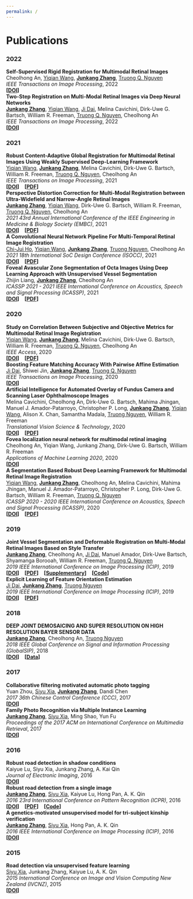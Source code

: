 ```yaml
---
permalink: /
---
```


# Publications <a name="publications"></a>
### 2022
**Self-Supervised Rigid Registration for Multimodal Retinal Images** <br>
Cheolhong An, [Yiqian Wang](https://yiqian-wang.github.io/), **[Junkang Zhang](https://junkangzhang.github.io/)**, [Truong Q. Nguyen](http://videoprocessing.ucsd.edu/?page_id=40) <br>
*IEEE Transactions on Image Processing*, 2022 <br>
**\[[DOI](https://doi.org/10.1109/TIP.2022.3201476)\]**<br>
**Two-Step Registration on Multi-Modal Retinal Images via Deep Neural Networks** <br>
**[Junkang Zhang](https://junkangzhang.github.io/)**, [Yiqian Wang](https://yiqian-wang.github.io/), [Ji Dai](https://jidai-code.github.io/), Melina Cavichini, Dirk-Uwe G. Bartsch, William R. Freeman, [Truong Q. Nguyen](http://videoprocessing.ucsd.edu/?page_id=40), Cheolhong An <br>
*IEEE Transactions on Image Processing*, 2022 <br>
**\[[DOI](https://doi.org/10.1109/TIP.2021.3135708)\]**<br>
### 2021
**Robust Content-Adaptive Global Registration for Multimodal Retinal Images Using Weakly Supervised Deep-Learning Framework** <br>
[Yiqian Wang](https://yiqian-wang.github.io/), **[Junkang Zhang](https://junkangzhang.github.io/)**, Melina Cavichini, Dirk-Uwe G. Bartsch, William R. Freeman, [Truong Q. Nguyen](http://videoprocessing.ucsd.edu/?page_id=40), Cheolhong An <br>
*IEEE Transactions on Image Processing*, 2021 <br>
**\[[DOI](https://doi.org/10.1109/TIP.2021.3058570)\]** &ensp; **\[[PDF](https://par.nsf.gov/servlets/purl/10279980)\]**<br>
**Perspective Distortion Correction for Multi-Modal Registration between Ultra-Widefield and Narrow-Angle Retinal Images** <br>
**[Junkang Zhang](https://junkangzhang.github.io/)**, [Yiqian Wang](https://yiqian-wang.github.io/), Dirk-Uwe G. Bartsch, William R. Freeman, [Truong Q. Nguyen](http://videoprocessing.ucsd.edu/?page_id=40), Cheolhong An <br>
*2021 43rd Annual International Conference of the IEEE Engineering in Medicine & Biology Society (EMBC)*, 2021 <br>
**\[[DOI](https://doi.org/10.1109/EMBC46164.2021.9631084)\]** &ensp; **\[[PDF](https://www.ncbi.nlm.nih.gov/pmc/articles/PMC9359414/pdf/nihms-1823141.pdf)\]**<br>
**A Convolutional Neural Network Pipeline For Multi-Temporal Retinal Image Registration** <br>
[Chi-Jui Ho](https://jerryhotaiwan.github.io/), [Yiqian Wang](https://yiqian-wang.github.io/), **[Junkang Zhang](https://junkangzhang.github.io/)**, [Truong Nguyen](http://videoprocessing.ucsd.edu/?page_id=40), Cheolhong An <br>
*2021 18th International SoC Design Conference (ISOCC)*, 2021 <br>
**\[[DOI](https://doi.org/10.1109/ISOCC53507.2021.9613906)\]** &ensp; **\[[PDF](https://jerryhotaiwan.github.io/files/ISOCC_Jerry_v6.pdf)\]**<br>
**Foveal Avascular Zone Segmentation of Octa Images Using Deep Learning Approach with Unsupervised Vessel Segmentation** <br>
Zhijin Liang, **[Junkang Zhang](https://junkangzhang.github.io/)**, Cheolhong An <br>
*ICASSP 2021 - 2021 IEEE International Conference on Acoustics, Speech and Signal Processing (ICASSP)*, 2021 <br>
**\[[DOI](https://doi.org/10.1109/ICASSP39728.2021.9415070)\]** &ensp; **\[[PDF](https://par.nsf.gov/servlets/purl/10279985)\]**<br>
### 2020
**Study on Correlation Between Subjective and Objective Metrics for Multimodal Retinal Image Registration** <br>
[Yiqian Wang](https://yiqian-wang.github.io/), **[Junkang Zhang](https://junkangzhang.github.io/)**, Melina Cavichini, Dirk-Uwe G. Bartsch, William R. Freeman, [Truong Q. Nguyen](http://videoprocessing.ucsd.edu/?page_id=40), Cheolhong An <br>
*IEEE Access*, 2020 <br>
**\[[DOI](https://doi.org/10.1109/ACCESS.2020.3032348)\]** &ensp; **\[[PDF](https://ieeexplore.ieee.org/iel7/6287639/8948470/09233401.pdf)\]**<br>
**Boosting Feature Matching Accuracy With Pairwise Affine Estimation** <br>
[Ji Dai](https://jidai-code.github.io/), Shiwei Jin, **[Junkang Zhang](https://junkangzhang.github.io/)**, [Truong Q. Nguyen](http://videoprocessing.ucsd.edu/?page_id=40) <br>
*IEEE Transactions on Image Processing*, 2020 <br>
**\[[DOI](https://doi.org/10.1109/TIP.2020.3013384)\]**<br>
**Artificial Intelligence for Automated Overlay of Fundus Camera and Scanning Laser Ophthalmoscope Images** <br>
Melina Cavichini, Cheolhong An, Dirk-Uwe G. Bartsch, Mahima Jhingan, Manuel J. Amador-Patarroyo, Christopher P. Long, **[Junkang Zhang](https://junkangzhang.github.io/)**, [Yiqian Wang](https://yiqian-wang.github.io/), Alison X. Chan, Samantha Madala, [Truong Nguyen](http://videoprocessing.ucsd.edu/?page_id=40), William R. Freeman <br>
*Translational Vision Science & Technology*, 2020 <br>
**\[[DOI](https://doi.org/10.1167/tvst.9.2.56)\]** &ensp; **\[[PDF](https://www.ncbi.nlm.nih.gov/pmc/articles/PMC7594596/pdf/tvst-9-2-56.pdf)\]**<br>
**Fovea localization neural network for multimodal retinal imaging** <br>
Cheolhong An, Yiqian Wang, Junkang Zhang, Dirk-Uwe G. Bartsch, William R. Freeman <br>
*Applications of Machine Learning 2020*, 2020 <br>
**\[[DOI](https://doi.org/10.1117/12.2569858)\]**<br>
**A Segmentation Based Robust Deep Learning Framework for Multimodal Retinal Image Registration** <br>
[Yiqian Wang](https://yiqian-wang.github.io/), **[Junkang Zhang](https://junkangzhang.github.io/)**, Cheolhong An, Melina Cavichini, Mahima Jhingan, Manuel J. Amador-Patarroyo, Christopher P. Long, Dirk-Uwe G. Bartsch, William R. Freeman, [Truong Q. Nguyen](http://videoprocessing.ucsd.edu/?page_id=40) <br>
*ICASSP 2020 - 2020 IEEE International Conference on Acoustics, Speech and Signal Processing (ICASSP)*, 2020 <br>
**\[[DOI](https://doi.org/10.1109/ICASSP40776.2020.9054077)\]** &ensp; **\[[PDF](https://par.nsf.gov/servlets/purl/10279984)\]**<br>
### 2019
**Joint Vessel Segmentation and Deformable Registration on Multi-Modal Retinal Images Based on Style Transfer** <br>
**[Junkang Zhang](https://junkangzhang.github.io/)**, Cheolhong An, [Ji Dai](https://jidai-code.github.io/), Manuel Amador, Dirk-Uwe Bartsch, Shyamanga Borooah, William R. Freeman, [Truong Q. Nguyen](http://videoprocessing.ucsd.edu/?page_id=40) <br>
*2019 IEEE International Conference on Image Processing (ICIP)*, 2019 <br>
**\[[DOI](https://doi.org/10.1109/ICIP.2019.8802932)\]** &ensp; **\[[PDF](http://cwc.ucsd.edu/sites/cwc.ucsd.edu/files/01-08802932.pdf)\]** &ensp; **\[[Supplementary](https://github.com/JunkangZhang/RetinalSegReg/blob/master/ICIP2019_supplementary.pdf)\]** &ensp; **\[[Code](https://github.com/JunkangZhang/RetinalSegReg)\]**<br>
**Explicit Learning of Feature Orientation Estimation** <br>
[Ji Dai](https://jidai-code.github.io/), **[Junkang Zhang](https://junkangzhang.github.io/)**, [Truong Nguyen](http://videoprocessing.ucsd.edu/?page_id=40) <br>
*2019 IEEE International Conference on Image Processing (ICIP)*, 2019 <br>
**\[[DOI](https://doi.org/10.1109/ICIP.2019.8803644)\]** &ensp; **\[[PDF](http://cwc.ucsd.edu/sites/cwc.ucsd.edu/files/03-08803644.pdf)\]**<br>
### 2018
**DEEP JOINT DEMOSAICING AND SUPER RESOLUTION ON HIGH RESOLUTION BAYER SENSOR DATA** <br>
**[Junkang Zhang](https://junkangzhang.github.io/)**, Cheolhong An, [Truong Nguyen](http://videoprocessing.ucsd.edu/?page_id=40) <br>
*2018 IEEE Global Conference on Signal and Information Processing (GlobalSIP)*, 2018 <br>
**\[[DOI](https://doi.org/10.1109/GlobalSIP.2018.8646321)\]** &ensp; **\[[Data](https://github.com/JunkangZhang/JDMSR)\]**<br>
### 2017
**Collaborative filtering motivated automatic photo tagging** <br>
Yuan Zhou, [Siyu Xia](https://www.siyuxia.com/), **[Junkang Zhang](https://junkangzhang.github.io/)**, Dandi Chen <br>
*2017 36th Chinese Control Conference (CCC)*, 2017 <br>
**\[[DOI](https://doi.org/10.23919/ChiCC.2017.8029111)\]**<br>
**Family Photo Recognition via Multiple Instance Learning** <br>
**[Junkang Zhang](https://junkangzhang.github.io/)**, [Siyu Xia](https://www.siyuxia.com/), Ming Shao, Yun Fu <br>
*Proceedings of the 2017 ACM on International Conference on Multimedia Retrieval*, 2017 <br>
**\[[DOI](https://doi.org/10.1145/3078971.3079036)\]**<br>
### 2016
**Robust road detection in shadow conditions** <br>
Kaiyue Lu, Siyu Xia, Junkang Zhang, A. Kai Qin <br>
*Journal of Electronic Imaging*, 2016 <br>
**\[[DOI](https://doi.org/10.1117/1.JEI.25.4.043027)\]**<br>
**Robust road detection from a single image** <br>
**[Junkang Zhang](https://junkangzhang.github.io/)**, [Siyu Xia](https://www.siyuxia.com/), Kaiyue Lu, Hong Pan, A. K. Qin <br>
*2016 23rd International Conference on Pattern Recognition (ICPR)*, 2016 <br>
**\[[DOI](https://doi.org/10.1109/ICPR.2016.7899743)\]** &ensp; **\[[PDF](https://projet.liris.cnrs.fr/imagine/pub/proceedings/ICPR-2016/media/files/0816.pdf)\]** &ensp; **\[[Code](https://github.com/JunkangZhang/UFL-HS-RoadDetection)\]**<br>
**A genetics-motivated unsupervised model for tri-subject kinship verification** <br>
**[Junkang Zhang](https://junkangzhang.github.io/)**, [Siyu Xia](https://www.siyuxia.com/), Hong Pan, A. K. Qin <br>
*2016 IEEE International Conference on Image Processing (ICIP)*, 2016 <br>
**\[[DOI](https://doi.org/10.1109/ICIP.2016.7532893)\]**<br>
### 2015
**Road detection via unsupervised feature learning** <br>
[Siyu Xia](https://www.siyuxia.com/), Junkang Zhang, Kaiyue Lu, A. K. Qin <br>
*2015 International Conference on Image and Vision Computing New Zealand (IVCNZ)*, 2015 <br>
**\[[DOI](https://doi.org/10.1109/IVCNZ.2015.7761562)\]**<br>
